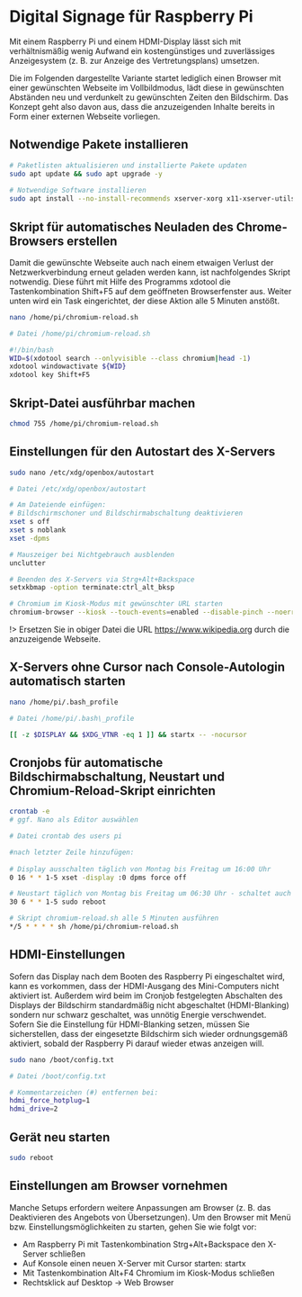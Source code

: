 # Digital Signage für Raspberry Pi

Mit einem Raspberry Pi und einem HDMI-Display lässt sich mit verhältnismäßig wenig Aufwand ein kostengünstiges und zuverlässiges Anzeigesystem (z. B. zur Anzeige des Vertretungsplans) umsetzen.

Die im Folgenden dargestellte Variante startet lediglich einen Browser mit einer gewünschten Webseite im Vollbildmodus, lädt diese in gewünschten Abständen neu und verdunkelt zu gewünschten Zeiten den Bildschirm. Das Konzept geht also davon aus, dass die anzuzeigenden Inhalte bereits in Form einer externen Webseite vorliegen.

## Notwendige Pakete installieren

```bash
# Paketlisten aktualisieren und installierte Pakete updaten
sudo apt update && sudo apt upgrade -y
    
# Notwendige Software installieren
sudo apt install --no-install-recommends xserver-xorg x11-xserver-utils xinit openbox xdotool chromium-browser -y
```

## Skript für automatisches Neuladen des Chrome-Browsers erstellen

Damit die gewünschte Webseite auch nach einem etwaigen Verlust der Netzwerkverbindung erneut geladen werden kann, ist nachfolgendes Skript notwendig. Diese führt mit Hilfe des Programms xdotool die Tastenkombination Shift+F5 auf dem geöffneten Browserfenster aus. Weiter unten wird ein Task eingerichtet, der diese Aktion alle 5 Minuten anstößt.

```bash
nano /home/pi/chromium-reload.sh
```

```bash
# Datei /home/pi/chromium-reload.sh

#!/bin/bash
WID=$(xdotool search --onlyvisible --class chromium|head -1)
xdotool windowactivate ${WID}
xdotool key Shift+F5
```

## Skript-Datei ausführbar machen

```bash
chmod 755 /home/pi/chromium-reload.sh
```

## Einstellungen für den Autostart des X-Servers
```bash
sudo nano /etc/xdg/openbox/autostart
```
```bash
# Datei /etc/xdg/openbox/autostart

# Am Dateiende einfügen:
# Bildschirmschoner und Bildschirmabschaltung deaktivieren
xset s off
xset s noblank
xset -dpms

# Mauszeiger bei Nichtgebrauch ausblenden
unclutter

# Beenden des X-Servers via Strg+Alt+Backspace
setxkbmap -option terminate:ctrl_alt_bksp

# Chromium im Kiosk-Modus mit gewünschter URL starten
chromium-browser --kiosk --touch-events=enabled --disable-pinch --noerrdialogs --disable-session-crashed-bubble --simulate-outdated-no-au='Tue, 31 Dec 2099 23:59:59 GMT' --disable-component-update --overscroll-history-navigation=0 --disable-features=Translate --app=https://de.wikipedia.org
```

!> Ersetzen Sie in obiger Datei die URL https://www.wikipedia.org durch die anzuzeigende Webseite.

## X-Servers ohne Cursor nach Console-Autologin automatisch starten

```bash
nano /home/pi/.bash_profile
```

```bash
# Datei /home/pi/.bash\_profile

[[ -z $DISPLAY && $XDG_VTNR -eq 1 ]] && startx -- -nocursor
```

## Cronjobs für automatische Bildschirmabschaltung, Neustart und Chromium-Reload-Skript einrichten

```bash
crontab -e
# ggf. Nano als Editor auswählen
```

```bash
# Datei crontab des users pi

#nach letzter Zeile hinzufügen:
    
# Display ausschalten täglich von Montag bis Freitag um 16:00 Uhr
0 16 * * 1-5 xset -display :0 dpms force off

# Neustart täglich von Montag bis Freitag um 06:30 Uhr - schaltet auch Display wieder ein
30 6 * * 1-5 sudo reboot

# Skript chromium-reload.sh alle 5 Minuten ausführen
*/5 * * * * sh /home/pi/chromium-reload.sh
```

## HDMI-Einstellungen

Sofern das Display nach dem Booten des Raspberry Pi eingeschaltet wird, kann es vorkommen, dass der HDMI-Ausgang des Mini-Computers nicht aktiviert ist. Außerdem wird beim im Cronjob festgelegten Abschalten des Displays der Bildschirm standardmäßig nicht abgeschaltet (HDMI-Blanking) sondern nur schwarz geschaltet, was unnötig Energie verschwendet. Sofern Sie die Einstellung für HDMI-Blanking setzen, müssen Sie sicherstellen, dass der eingesetzte Bildschirm sich wieder ordnungsgemäß aktiviert, sobald der Raspberry Pi darauf wieder etwas anzeigen will.

```bash
sudo nano /boot/config.txt
```

```bash
# Datei /boot/config.txt

# Kommentarzeichen (#) entfernen bei:
hdmi_force_hotplug=1
hdmi_drive=2
```

## Gerät neu starten

```bash
sudo reboot
```

## Einstellungen am Browser vornehmen

Manche Setups erfordern weitere Anpassungen am Browser (z. B. das Deaktivieren des Angebots von Übersetzungen). Um den Browser mit Menü bzw. Einstellungsmöglichkeiten zu starten, gehen Sie wie folgt vor:

- Am Raspberry Pi mit Tastenkombination Strg+Alt+Backspace den X-Server schließen
- Auf Konsole einen neuen X-Server mit Cursor starten: startx
- Mit Tastenkombination Alt+F4 Chromium im Kiosk-Modus schließen
- Rechtsklick auf Desktop → Web Browser